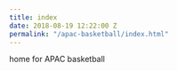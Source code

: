 ```yaml
---
title: index
date: 2018-08-19 12:22:00 Z
permalink: "/apac-basketball/index.html"
---
```


home for APAC basketball